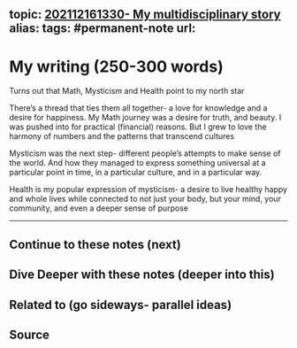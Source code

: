 topic: [202112161330- My multidisciplinary story](.md)
alias: 
tags: #permanent-note
url: 
---

# My writing (250-300 words)

Turns out that Math, Mysticism and Health point to my north star

There’s a thread that ties them all together- a love for knowledge and a desire for happiness. My Math journey was a desire for truth, and beauty. I was pushed into for practical (financial) reasons. But I grew to love the harmony of numbers and the patterns that transcend cultures
 

Mysticism was the next step- different people’s attempts to make sense of the world. And how they managed to express something universal at a particular point in time, in a particular culture, and in a particular way.

  
Health is my popular expression of mysticism- a desire to live healthy happy and whole lives while connected to not just your body, but your mind, your community, and even a deeper sense of purpose


---
## Continue to these notes (next)
		
## Dive Deeper with these notes (deeper into this)
		
## Related to (go sideways- parallel ideas)
	
## Source